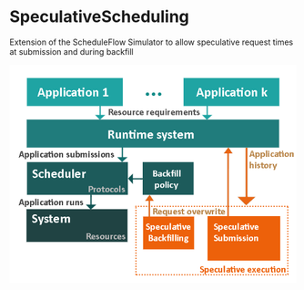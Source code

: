 # SpeculativeScheduling
Extension of the ScheduleFlow Simulator to allow speculative request times at submission and during backfill

![Simulator workflow](docs/simulator_diagram.png)

